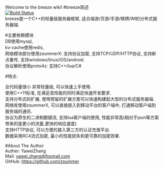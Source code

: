 Welcome to the breeze wiki!
#breeze简述  
[![Build Status](https://travis-ci.org/zsummer/breeze.svg?branch=master)](https://travis-ci.org/zsummer/breeze)  
breeze是一个C++的轻量级服务器框架, 适合端游/页游/手游/棋牌/IM的分布式服务器端.  
  
#主要依赖模块  
DB使用mysql,   
kv-cache使用redis,   
网络模块部分使用zsummerX: 支持协议加密, 支持TCP/UDP/HTTP协议, 支持断点重传, 支持windows/linux/iOS/android.    
协议解析使用proto4z: 支持C++/lua/C#  

  
#特点:    
  
总代码量很小 非常轻量级, 可以快速上手使用.  
使用C++11标准, 在满足高性能的同时满足快速开发要求.  
支持分布式的扩展, 使用预留的扩展方案可以快速构建起大型的分布式服务器端.  
网络库使用zsummerX, 可以直接嵌入到移动平台的客户端中, 打通移动客户端到服务端的通讯.  
协议为原生的二进制数据流, 支持lua客户端的使用, 性能非常高(相对于json等方案带来的是更小的流量,更快的响应速度).  
支持HTTP协议, 可以方便的接入第三方的认证充值平台.  
数据采用RC4流式加密, 最小的性能损失和更可靠的加密效果.  

#About The Author  
Auther: YaweiZhang  
Mail: yawei.zhang@foxmail.com  
GitHub: https://github.com/zsummer  
  
